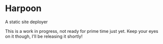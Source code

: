 # Harpoon
A static site deployer

This is a work in progress, not ready for prime time just yet.  Keep your eyes on it though, I'll be releasing it shortly!

